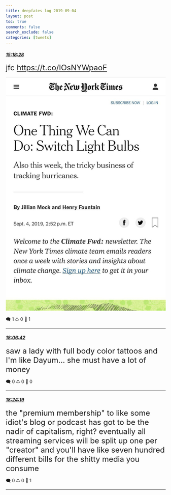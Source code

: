 ```yaml
---
title: deepfates log 2019-09-04
layout: post
toc: true
comments: false
search_exclude: false
categories: [tweets]
---
```



#### <a href = "https://twitter.com/deepfates/status/1169359093754023936">*15:18:28*</a>

<font size="5">jfc  https://t.co/IOsNYWpaoF</font>

![image from twitter](/images/EDpl5g1UwAAVFmP.jpg)


🗨️ 1 ♺ 0 🤍  1   

---
    
#### <a href = "https://twitter.com/deepfates/status/1169401432669327361">*18:06:42*</a>

<font size="5">saw a lady with full body color tattoos and I'm like Dayum... she must have a lot of money</font>



🗨️ 0 ♺ 0 🤍  0   

---
    
#### <a href = "https://twitter.com/deepfates/status/1169405863674531840">*18:24:19*</a>

<font size="5">the "premium membership" to like some idiot's blog or podcast has got to be the nadir of capitalism, right?   eventually all streaming services will be split up one per "creator" and you'll have like seven hundred different bills for the shitty media you consume</font>



🗨️ 0 ♺ 0 🤍  1   

---
    
            

